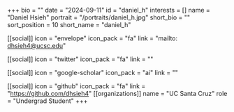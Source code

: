 +++
bio = "" 
date = "2024-09-11" 
id = "daniel_h" 
interests = [] 
name = "Daniel Hsieh" 
portrait = "/portraits/daniel_h.jpg" 
short_bio = "" 
sort_position = 10
 short_name = "daniel_h" 

[[social]] 
    icon = "envelope" 
    icon_pack = "fa" 
    link = "mailto: dhsieh4@ucsc.edu"

 [[social]] 
    icon = "twitter" 
    icon_pack = "fa" 
    link = "" 

[[social]] 
    icon = "google-scholar" 
    icon_pack = "ai" 
    link = "" 

[[social]] 
    icon = "github" 
    icon_pack = "fa" 
    link = "https://github.com/dhsieh4" 
[[organizations]] 
     name = "UC Santa Cruz" 
      role = "Undergrad Student" 
+++